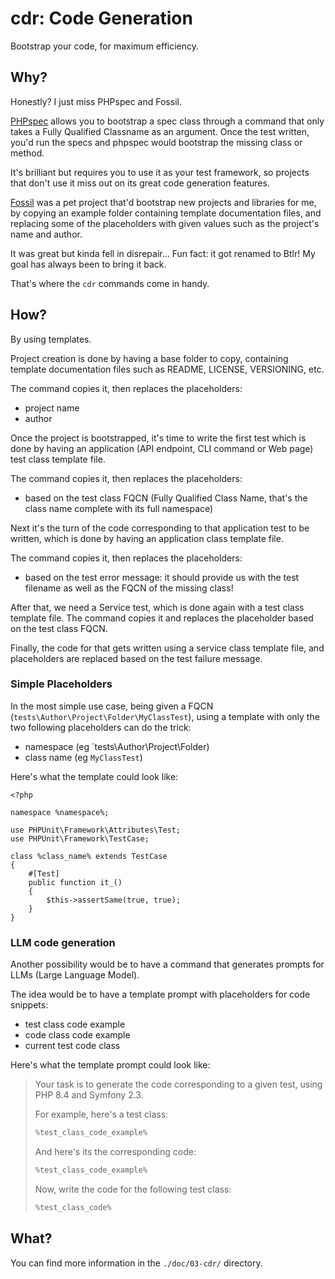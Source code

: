 # cdr: Code Generation

Bootstrap your code, for maximum efficiency.

## Why?

Honestly? I just miss PHPspec and Fossil.

[PHPspec](http://gnugat.github.io/2015/08/03/phpspec.html) allows you to
bootstrap a spec class through a command that only takes a
Fully Qualified Classname as an argument. Once the test written, you'd run the
specs and phpspec would bootstrap the missing class or method.

It's brilliant but requires you to use it as your test framework, so projects
that don't use it miss out on its great code generation features.

[Fossil](http://gnugat.github.io/2014/01/15/bootstrap-markdown-files-of-your-FOSS-project.html)
was a pet project that'd bootstrap new projects and libraries for me,
by copying an example folder containing template documentation files,
and replacing some of the placeholders with given values such as the project's
name and author.

It was great but kinda fell in disrepair... Fun fact: it got renamed to Btlr!
My goal has always been to bring it back.

That's where the `cdr` commands come in handy.

## How?

By using templates.

Project creation is done by having a base folder to copy, containing template
documentation files such as README, LICENSE, VERSIONING, etc.

The command copies it, then replaces the placeholders:

* project name
* author

Once the project is bootstrapped, it's time to write the first test which is
done by having an application (API endpoint, CLI command or Web page) test
class template file.

The command copies it, then replaces the placeholders:

* based on the test class FQCN (Fully Qualified Class Name, that's the class
  name complete with its full namespace)

Next it's the turn of the code corresponding to that application test to be
written, which is done by having an application class template file.

The command copies it, then replaces the placeholders:

* based on the test error message: it should provide us with the test filename
  as well as the FQCN of the missing class!

After that, we need a Service test, which is done again with a test class
template file. The command copies it and replaces the placeholder based on the
test class FQCN.

Finally, the code for that gets written using a service class template file,
and placeholders are replaced based on the test failure message.

### Simple Placeholders

In the most simple use case, being given a FQCN
(`tests\Author\Project\Folder\MyClassTest`), using a template with only the two
following placeholders can do the trick:

* namespace (eg `tests\Author\Project\Folder)
* class name (eg `MyClassTest`)

Here's what the template could look like:

```
<?php

namespace %namespace%;

use PHPUnit\Framework\Attributes\Test;
use PHPUnit\Framework\TestCase;

class %class_name% extends TestCase
{
    #[Test]
    public function it_()
    {
        $this->assertSame(true, true);
    }
}
```

### LLM code generation

Another possibility would be to have a command that generates prompts for LLMs
(Large Language Model).

The idea would be to have a template prompt with placeholders for code snippets:

* test class code example
* code class code example
* current test code class

Here's what the template prompt could look like:

> Your task is to generate the code corresponding to a given test, using PHP 8.4
> and Symfony 2.3.
> 
> For example, here's a test class:
> 
> ```php
> %test_class_code_example%
> ```
>
> And here's its the corresponding code:
>
> ```php
> %test_class_code_example%
> ```
>
> Now, write the code for the following test class:
> 
> ```php
> %test_class_code%
> ```

## What?

You can find more information in the `./doc/03-cdr/` directory.

